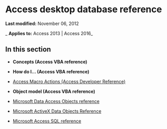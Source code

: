 
# Access desktop database reference

 **Last modified:** November 06, 2012

 _ **Applies to:** Access 2013 | Access 2016_

## In this section


-  **Concepts (Access VBA reference)**
    
-  **How do I... (Access VBA reference)**
    
- [Access Macro Actions (Access Developer Reference)](bea73e66-2fd7-41a0-af62-c246c088a2ea.md)
    
-  **Object model (Access VBA reference)**
    
- [Microsoft Data Access Objects reference](4893b994-9697-4f30-aeef-c8ed98b73b7d.md)
    
- [Microsoft ActiveX Data Objects Reference](235fc575-8a2e-913c-fa3d-bb86256733f9.md)
    
- [Microsoft Access SQL reference](1a7e0990-f7d9-4da7-b44b-2daab77e95ec.md)
    
